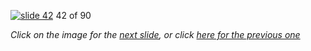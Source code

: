 [![slide 42](https://dl.dropboxusercontent.com/u/2977490/presentations/cookbook/img42.jpg)](43.md)
42 of 90

_Click on the image for the [next slide](43.md), or click [here for the previous one](41.md)_
